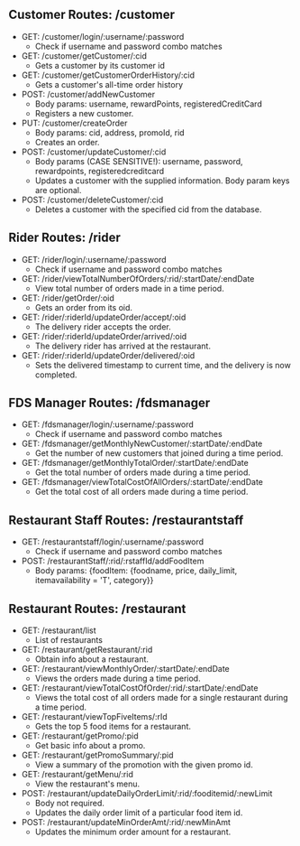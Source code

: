 ## Customer Routes: /customer

* GET: /customer/login/:username/:password
    * Check if username and password combo matches
* GET: /customer/getCustomer/:cid
    * Gets a customer by its customer id
* GET: /customer/getCustomerOrderHistory/:cid
    * Gets a customer's all-time order history
* POST: /customer/addNewCustomer
    * Body params: username, rewardPoints, registeredCreditCard
    * Registers a new customer.
* PUT: /customer/createOrder
    * Body params: cid, address, promoId, rid
    * Creates an order.
* POST: /customer/updateCustomer/:cid
    * Body params (CASE SENSITIVE!): username, password, rewardpoints, registeredcreditcard
    * Updates a customer with the supplied information. Body param keys are optional.
* POST: /customer/deleteCustomer/:cid
    * Deletes a customer with the specified cid from the database.

## Rider Routes: /rider

* GET: /rider/login/:username/:password
    * Check if username and password combo matches
* GET: /rider/viewTotalNumberOfOrders/:rid/:startDate/:endDate
    * View total number of orders made in a time period.
* GET: /rider/getOrder/:oid
    * Gets an order from its oid.
* GET: /rider/:riderId/updateOrder/accept/:oid
    * The delivery rider accepts the order.
* GET: /rider/:riderId/updateOrder/arrived/:oid
    * The delivery rider has arrived at the restaurant.
* GET: /rider/:riderId/updateOrder/delivered/:oid
    * Sets the delivered timestamp to current time, and the delivery is now completed.

## FDS Manager Routes: /fdsmanager

* GET: /fdsmanager/login/:username/:password
    * Check if username and password combo matches
* GET: /fdsmanager/getMonthlyNewCustomer/:startDate/:endDate
    * Get the number of new customers that joined during a time period.
* GET: /fdsmanager/getMonthlyTotalOrder/:startDate/:endDate
    * Get the total number of orders made during a time period.
* GET: /fdsmanager/viewTotalCostOfAllOrders/:startDate/:endDate
    * Get the total cost of all orders made during a time period.

## Restaurant Staff Routes: /restaurantstaff

* GET: /restaurantstaff/login/:username/:password
    * Check if username and password combo matches
* POST: /restaurantStaff/:rid/:rstaffId/addFoodItem
    * Body params: {foodItem: {foodname, price, daily_limit, itemavailability = 'T', category}}

## Restaurant Routes: /restaurant

* GET: /restaurant/list
    * List of restaurants
* GET: /restaurant/getRestaurant/:rid
    * Obtain info about a restaurant.
* GET: /restaurant/viewMonthlyOrder/:startDate/:endDate
    * Views the orders made during a time period.
* GET: /restaurant/viewTotalCostOfOrder/:rid/:startDate/:endDate
    *  Views the total cost of all orders made for a single restaurant during a time period.
* GET: /restaurant/viewTopFiveItems/:rId
    * Gets the top 5 food items for a restaurant.
* GET: /restaurant/getPromo/:pid
    * Get basic info about a promo.
* GET: /restaurant/getPromoSummary/:pid
    * View a summary of the promotion with the given promo id.
* GET: /restaurant/getMenu/:rid
    * View the restaurant's menu.
* POST: /restaurant/updateDailyOrderLimit/:rid/:fooditemid/:newLimit
    * Body not required.
    * Updates the daily order limit of a particular food item id.
* POST: /restaurant/updateMinOrderAmt/:rid/:newMinAmt
    * Updates the minimum order amount for a restaurant.
